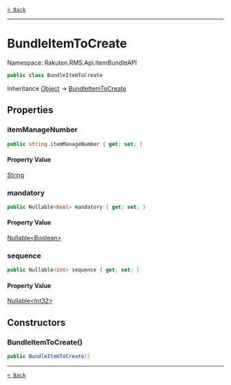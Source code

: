 [`< Back`](./)

---

# BundleItemToCreate

Namespace: Rakuten.RMS.Api.ItemBundleAPI

```csharp
public class BundleItemToCreate
```

Inheritance [Object](https://docs.microsoft.com/en-us/dotnet/api/system.object) → [BundleItemToCreate](./rakuten.rms.api.itembundleapi.bundleitemtocreate)

## Properties

### **itemManageNumber**

```csharp
public string itemManageNumber { get; set; }
```

#### Property Value

[String](https://docs.microsoft.com/en-us/dotnet/api/system.string)<br>

### **mandatory**

```csharp
public Nullable<bool> mandatory { get; set; }
```

#### Property Value

[Nullable&lt;Boolean&gt;](https://docs.microsoft.com/en-us/dotnet/api/system.nullable-1)<br>

### **sequence**

```csharp
public Nullable<int> sequence { get; set; }
```

#### Property Value

[Nullable&lt;Int32&gt;](https://docs.microsoft.com/en-us/dotnet/api/system.nullable-1)<br>

## Constructors

### **BundleItemToCreate()**

```csharp
public BundleItemToCreate()
```

---

[`< Back`](./)

